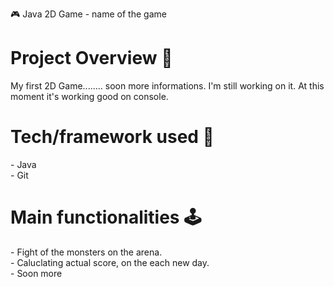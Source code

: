 🎮 Java 2D Game - name of the game

<h1>Project Overview 🎨</h1>

My first 2D Game........ soon more informations.
I'm still working on it. At this moment it's working good on console.

<h1>Tech/framework used 🧰</h1>
- Java
<br>
- Git
<br>

<h1>Main functionalities 🕹️ </h1>
- Fight of the monsters on the arena.
<br>
- Caluclating actual score, on the each new day.
<br>
- Soon more

